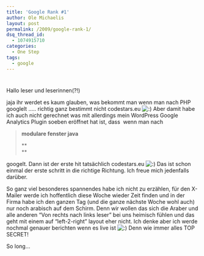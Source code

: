```yaml
---
title: 'Google Rank #1'
author: Ole Michaelis
layout: post
permalink: /2009/google-rank-1/
dsq_thread_id:
  - 1074915710
categories:
  - One Step
tags:
  - google
---
```

# 

Hallo leser und leserinnen(?!)

jaja ihr werdet es kaum glauben, was bekommt man wenn man nach PHP googlelt ….. richtig ganz bestimmt nicht codestars.eu ![:)][1] Aber damit habe ich auch nicht gerechnet was mit allerdings mein WordPress Google Analytics Plugin soeben eröffnet hat ist, dass  wenn man nach

 [1]: http://blog.codestars.eu/wp-includes/images/smilies/icon_smile.gif

> **modulare fenster java**
> 
> **  
> **

googelt. Dann ist der erste hit tatsächlich codestars.eu ![:)][1] Das ist schon einmal der erste schritt in die richtige Richtung. Ich freue mich jedenfalls darüber.

So ganz viel besonderes spannendes habe ich nicht zu erzählen, für den X-Mailer werde ich hoffentlich diese Woche wieder Zeit finden und in der Firma habe ich den ganzen Tag (und die ganze nächste Woche wohl auch) nur noch arabisch auf dem Schirm. Denn wir wollen das sich die Araber und alle anderen “Von rechts nach links leser” bei uns heimisch fühlen und das geht mit einem auf “left-2-right” layout eher nicht. Ich denke aber ich werde nochmal genauer berichten wenn es live ist ![:)][1] Denn wie immer alles TOP SECRET!

So long…

